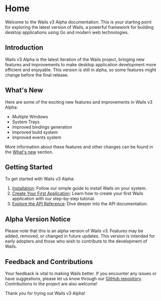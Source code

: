 # Home

Welcome to the Wails v3 Alpha documentation. This is your starting point for exploring the latest version of Wails, a powerful framework for building desktop applications using Go and modern web technologies.

## Introduction

Wails v3 Alpha is the latest iteration of the Wails project, bringing new features and improvements to make desktop application development more efficient and enjoyable. This version is still in alpha, so some features might change before the final release.

## What's New

Here are some of the exciting new features and improvements in Wails v3 Alpha:

- Multiple Windows
- System Trays
- Improved bindings generation
- Improved build system
- Improved events system

More information about these features and other changes can be found in the [What's new](whats-new.md) section.

## Getting Started

To get started with Wails v3 Alpha:

1. [Installation](getting-started/installation.md): Follow our simple guide to install Wails on your system.
2. [Create Your First Application](getting-started/your-first-app.md): Learn how to create your first Wails application with our step-by-step tutorial.
3. [Explore the API Reference](./API/application.md): Dive deeper into the API documentation.

## Alpha Version Notice

Please note that this is an alpha version of Wails v3. Features may be added, removed, or changed in future updates. This version is intended for early adopters and those who wish to contribute to the development of Wails.

## Feedback and Contributions

Your feedback is vital to making Wails better. If you encounter any issues or have suggestions, please let us know through our [GitHub repository](https://github.com/wailsapp/wails). Contributions to the project are also welcome!

Thank you for trying out Wails v3 Alpha!

